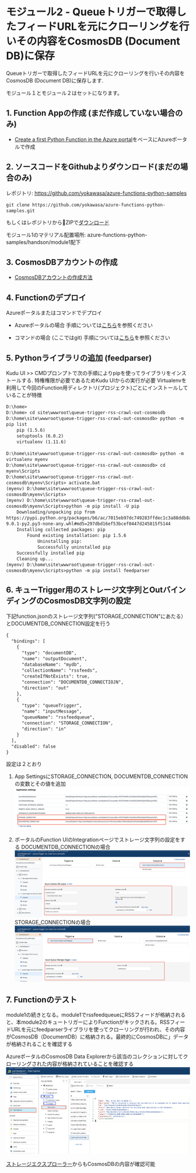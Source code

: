 # モジュール2 - Queueトリガーで取得したフィードURLを元にクローリングを行いその内容をCosmosDB (Document DB)に保存　

Queueトリガーで取得したフィードURLを元にクローリングを行いその内容をCosmosDB (Document DB)に保存します.

モジュール１とモジュール２はセットになります。

## 1. Function Appの作成 (まだ作成していない場合のみ)

* [Create a first Python Function in the Azure portal](https://github.com/yokawasa/azure-functions-python-samples/blob/master/docs/create-function-app-in-azure-portal.md)をベースにAzureポータルで作成

## 2. ソースコードをGithubよりダウンロード(まだの場合のみ)
レポジトリ: https://github.com/yokawasa/azure-functions-python-samples

```
git clone https://github.com/yokawasa/azure-functions-python-samples.git
```
もしくはレポジトリからZIPで[ダウンロード](https://github.com/yokawasa/azure-functions-python-samples/archive/master.zip)

モジュール1のマテリアル配置場所: azure-functions-python-samples/handson/module1配下

## 3. CosmosDBアカウントの作成

* [CosmosDBアカウントの作成方法](https://docs.microsoft.com/ja-jp/azure/cosmos-db/tutorial-develop-documentdb-dotnet#create-an-azure-cosmos-db-account)

## 4. Functionのデプロイ

Azureポータルまたはコマンドでデプロイ

* Azureポータルの場合
手順については[こちら](../../docs/create-function-app-in-azure-portal.md)を参照ください

* コマンドの場合 (ここではgit)
手順については[こちら](../../docs/local-git-deployment_ja.md)を参照ください

## 5. Pythonライブラリの追加 (feedparser)

Kudu UI >> CMDプロンプトで次の手順によりpipを使ってライブラリをインストールする. 特権権限が必要であるためKudu UIからの実行が必要
Virtualenvを利用して今回のFunction用ディレクトリ(プロジェクト)ごとにインストールしていることが特徴

```
D:\home>
D:\home> cd site\wwwroot\queue-trigger-rss-crawl-out-cosmosdb
D:\home\site\wwwroot\queue-trigger-rss-crawl-out-cosmosdb> python -m pip list
    pip (1.5.6)
    setuptools (6.0.2)
    virtualenv (1.11.6)

D:\home\site\wwwroot\queue-trigger-rss-crawl-out-cosmosdb> python -m virtualenv myenv
D:\home\site\wwwroot\queue-trigger-rss-crawl-out-cosmosdb> cd myenv\Scripts
D:\home\site\wwwroot\queue-trigger-rss-crawl-out-cosmosdb\myenv\Scripts> activate.bat
(myenv) D:\home\site\wwwroot\queue-trigger-rss-crawl-out-cosmosdb\myenv\Scripts>
(myenv) D:\home\site\wwwroot\queue-trigger-rss-crawl-out-cosmosdb\myenv\Scripts>python -m pip install -U pip
    Downloading/unpacking pip from https://pypi.python.org/packages/b6/ac/7015eb97dc749283ffdec1c3a88ddb8ae03b8fad0f0e611408f196358da3/pip-9.0.1-py2.py3-none-any.whl#md5=297dbd16ef53bcef0447d245815f5144
    Installing collected packages: pip
        Found existing installation: pip 1.5.6
            Uninstalling pip:
            Successfully uninstalled pip
    Successfully installed pip
    Cleaning up...
(myenv) D:\home\site\wwwroot\queue-trigger-rss-crawl-out-cosmosdb\myenv\Scripts>python -m pip install feedparser
```

## 6. キューTrigger用のストレージ文字列とOutバインディングのCosmosDB文字列の設定

下記function.jsonのストレージ文字列("STORAGE_CONNECTION"にあたる）とDOCUMENTDB_CONNECTION設定を行う　

```
{
  "bindings": [
    {
      "type": "documentDB",
      "name": "outputDocument",
      "databaseName": "mydb",
      "collectionName": "rssfeeds",
      "createIfNotExists": true,
      "connection": "DOCUMENTDB_CONNECTIOJN",
      "direction": "out"
    },
    {
      "type": "queueTrigger",
      "name": "inputMessage",
      "queueName": "rssfeedqueue",
      "connection": "STORAGE_CONNECTION",
      "direction": "in"
    }
  ],
  "disabled": false
}
```

設定は２とおり

1. App SettingsにSTORAGE_CONNECTION, DOCUMENTDB_CONNECTIONの変数とその値を追加
![](../../img/handson-mod2-appsetting.png)

2. ポータルのFunction UIのIntegrationページでストレージ文字列の設定をする
DOCUMENTDB_CONNECTIONの場合
![](../../img/handson-mod2-integration-doc.png)
STORAGE_CONNECTIONの場合
![](../../img/handson-mod2-integration-queue.png)

## 7. Functionのテスト

module1の続きとなる。module1でrssfeedqueueにRSSフィードが格納されると、本module2のキュートリガーによりFunctionがキックされる。RSSフィードURLを元にfeedparserライブラリを使ってクローリングが行われ、その内容がCosmosDB（DocumentDB）に格納される。最終的にCosmosDBに」データが格納されることを確認する

AzureポータルのCosmosDB Data Explorerから該当のコレクションに対してクローリングされた内容が格納されていることを確認する
![](../../img/handson-mod2-test-cosmosdb.png)

[ストレージエクスプローラー](https://azure.microsoft.com/ja-jp/features/storage-explorer/)からもCosmosDBの内容が確認可能
